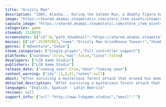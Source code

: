 ```yaml
---
title: "Grizzly Man"
description: "1983, Alaska... During the Salmon Run, a deadly figure known as The Grizzly Man terrorizes a group of tourists led by Bob, an amnesiac former Man in Black. Survive the journey or become the catch of the day in this breathtaking pixel-art interactive fiction with heart-pounding pace!"
image: "https://shared.akamai.steamstatic.com/store_item_assets/steam/apps/3118010/header.jpg?t=1731444257"
capsule_image: "https://shared.akamai.steamstatic.com/store_item_assets/steam/apps/3118010/capsule_231x87.jpg?t=1731444257"
categories: game
steamid: 3118010
screenshots: [{"id":0,"path_thumbnail":"https://shared.akamai.steamstatic.com/store_item_assets/steam/apps/3118010/ss_a36d300ce6e1b877d558c086de3ff0ec8631c585.600x338.jpg?t=1731444257","path_full":"https://shared.akamai.steamstatic.com/store_item_assets/steam/apps/3118010/ss_a36d300ce6e1b877d558c086de3ff0ec8631c585.1920x1080.jpg?t=1731444257"},{"id":1,"path_thumbnail":"https://shared.akamai.steamstatic.com/store_item_assets/steam/apps/3118010/ss_abc47dd657c140deff04453cfbee7516292221e2.600x338.jpg?t=1731444257","path_full":"https://shared.akamai.steamstatic.com/store_item_assets/steam/apps/3118010/ss_abc47dd657c140deff04453cfbee7516292221e2.1920x1080.jpg?t=1731444257"},{"id":2,"path_thumbnail":"https://shared.akamai.steamstatic.com/store_item_assets/steam/apps/3118010/ss_1264a225b57c8ddd29b5d322fceb61d7fff32e10.600x338.jpg?t=1731444257","path_full":"https://shared.akamai.steamstatic.com/store_item_assets/steam/apps/3118010/ss_1264a225b57c8ddd29b5d322fceb61d7fff32e10.1920x1080.jpg?t=1731444257"},{"id":3,"path_thumbnail":"https://shared.akamai.steamstatic.com/store_item_assets/steam/apps/3118010/ss_e82a7ee610ec4137204409cdb2f7e4531b0003cf.600x338.jpg?t=1731444257","path_full":"https://shared.akamai.steamstatic.com/store_item_assets/steam/apps/3118010/ss_e82a7ee610ec4137204409cdb2f7e4531b0003cf.1920x1080.jpg?t=1731444257"},{"id":4,"path_thumbnail":"https://shared.akamai.steamstatic.com/store_item_assets/steam/apps/3118010/ss_62d21ee70c884fac02d65282cf486e183cd9a27c.600x338.jpg?t=1731444257","path_full":"https://shared.akamai.steamstatic.com/store_item_assets/steam/apps/3118010/ss_62d21ee70c884fac02d65282cf486e183cd9a27c.1920x1080.jpg?t=1731444257"}]
movies: [{"id":257072837,"name":"Grizzly Man Grindhouse Teaser!","thumbnail":"https://shared.akamai.steamstatic.com/store_item_assets/steam/apps/257072837/47a344c597e422b94bb292b0a2123ea9a926b290/movie_600x337.jpg?t=1731444250","webm":{"480":"http://video.akamai.steamstatic.com/store_trailers/257072837/movie480_vp9.webm?t=1731444250","max":"http://video.akamai.steamstatic.com/store_trailers/257072837/movie_max_vp9.webm?t=1731444250"},"mp4":{"480":"http://video.akamai.steamstatic.com/store_trailers/257072837/movie480.mp4?t=1731444250","max":"http://video.akamai.steamstatic.com/store_trailers/257072837/movie_max.mp4?t=1731444250"},"highlight":true},{"id":257039071,"name":"Teaser","thumbnail":"https://shared.akamai.steamstatic.com/store_item_assets/steam/apps/257039071/movie.293x165.jpg?t=1721812421","webm":{"480":"http://video.akamai.steamstatic.com/store_trailers/257039071/movie480_vp9.webm?t=1721812421","max":"http://video.akamai.steamstatic.com/store_trailers/257039071/movie_max_vp9.webm?t=1721812421"},"mp4":{"480":"http://video.akamai.steamstatic.com/store_trailers/257039071/movie480.mp4?t=1721812421","max":"http://video.akamai.steamstatic.com/store_trailers/257039071/movie_max.mp4?t=1721812421"},"highlight":true}]
genres: ["Adventure","Indie"]
steam_categories: ["Single-player","Full controller support"]
platforms: {"windows":true,"mac":false,"linux":false}
developers: ["LCB Game Studio"]
publishers: ["LCB Game Studio"]
release_date: {"coming_soon":true,"date":"Coming soon"}
content_warning: {"ids":[1,2,5],"notes":null}
about: "After surviving a mysterious forest attack that erased his memory twelve years ago, a former Man in Black, now a field guide named Robert, leads a group of tourists to the source of an Alaskan river...  When they are attacked by the Grizzly Man, a mysterious and deadly figure linked to the CIA and Project MKUltra.<br><br><i>Will they survive? <br>Or will they become the catch of the day?</i><br><br><strong>Features</strong><br><ul class=\"bb_ul\"><li> Immerse yourself in the story with its rich, branching narratives and evocative illustrations<br></li><li> Decide the fate of characters in ‘Choose Your Own Adventure’ style gameplay<br></li><li> Accessible, brain-tickling puzzles throughout the story… including a new variant of solitaire!</li></ul><br><strong>A Pixel Pulp slasher!</strong><br><i>Grizzly Man</i> is a standalone experience and the newest installment in the Pixel Pulps series of interactive adventures. Created by novelist Nico Saraintaris and artist Fernando Martinez Ruppel, Pixel Pulps fuse exceptional writing and stunning illustration, inspired by mid-20th century pulp fiction and 80s home computer graphics. Previous titles include <i>Mothmen 1966</i>, <i>Varney Lake</i>, and <i>Bahnsen Knights</i>.<br><br><i>Grizzly Man</i>, like all the Pixel Pulps, is made to be played by anyone who enjoys fine storytelling."
detailed_description: "After surviving a mysterious forest attack that erased his memory twelve years ago, a former Man in Black, now a field guide named Robert, leads a group of tourists to the source of an Alaskan river...  When they are attacked by the Grizzly Man, a mysterious and deadly figure linked to the CIA and Project MKUltra.<br><br><i>Will they survive? <br>Or will they become the catch of the day?</i><br><br><strong>Features</strong><br><ul class=\"bb_ul\"><li> Immerse yourself in the story with its rich, branching narratives and evocative illustrations<br></li><li> Decide the fate of characters in ‘Choose Your Own Adventure’ style gameplay<br></li><li> Accessible, brain-tickling puzzles throughout the story… including a new variant of solitaire!</li></ul><br><strong>A Pixel Pulp slasher!</strong><br><i>Grizzly Man</i> is a standalone experience and the newest installment in the Pixel Pulps series of interactive adventures. Created by novelist Nico Saraintaris and artist Fernando Martinez Ruppel, Pixel Pulps fuse exceptional writing and stunning illustration, inspired by mid-20th century pulp fiction and 80s home computer graphics. Previous titles include <i>Mothmen 1966</i>, <i>Varney Lake</i>, and <i>Bahnsen Knights</i>.<br><br><i>Grizzly Man</i>, like all the Pixel Pulps, is made to be played by anyone who enjoys fine storytelling."
languages: "English, Spanish - Latin America"
reviews: null
support_info: {"url":"http://www.lcbgame.studio/","email":""}
---
```


